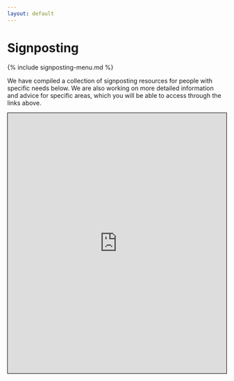 ```yaml
---
layout: default
---
```


# Signposting

{% include signposting-menu.md %}

We have compiled a collection of signposting resources for people with specific needs below.
We are also working on more detailed information and advice for specific areas, which you will be able to access through the links above.

<iframe src="https://drive.google.com/embeddedfolderview?id=1mIYjr_4yBWhicsYuKoXV3YNeKLdFkun2#list" style="width:100%; height:600px; border:1px solid black;">
</iframe>
